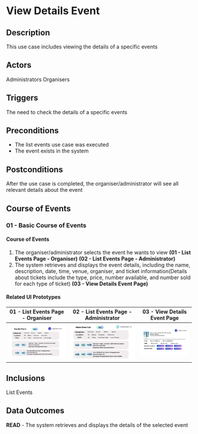 # View Details Event

## Description

This use case includes viewing the details of a specific events

## Actors

Administrators
Organisers

## Triggers

The need to check the details of a specific events

## Preconditions

- The list events use case was executed
- The event exists in the system

## Postconditions

After the use case is completed, the organiser/administrator will see all relevant details about the event

## Course of Events

### 01 - Basic Course of Events

#### Course of Events
1. The organiser/administrator selects the event he wants to view **(01 - List Events Page - Organiser)** **(02 - List Events Page - Administrator)**
2. The system retrieves and displays the event details, including the name, description, date, time, venue, organiser, and ticket information(Details about tickets include the type, price, number available, and number sold for each type of ticket) **(03 - View Details Event Page)**

#### Related UI Prototypes
| 01 - List Events Page - Organiser                             | 02 - List Events Page - Administrator| 03 - View Details Event Page                         |
|---------------------------------------------------------------|--------------------------------------|------------------------------------------------------|
| ![List Events Page - Organiser](../ui/ListEvents(Organiser).png) | ![List Events Page - Administrator](../ui/ListEvents(Administrator).png)| ![ View Details Event Page](../ui/ViewDetailsEvent.png) |

## Inclusions
List Events

## Data Outcomes
**READ** - The system retrieves and displays the details of the selected event

